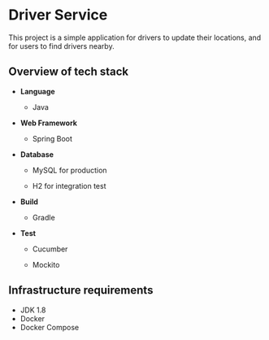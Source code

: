 # Driver Service

This project is a simple application for drivers to update their locations, and for users to find drivers nearby.

## Overview of tech stack 

- **Language**

    - Java

- **Web Framework**

    - Spring Boot

- **Database**

    - MySQL for production

    - H2 for integration test

- **Build**

    - Gradle

- **Test**

    - Cucumber

    - Mockito

## Infrastructure requirements

- JDK 1.8
- Docker
- Docker Compose
